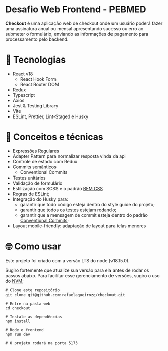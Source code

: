 # Desafio Web Frontend - PEBMED

**Checkout** é uma aplicação web de checkout onde um usuário poderá fazer uma assinatura anual ou mensal apresentando sucesso ou erro ao submeter o formulário, enviando as informações de pagamento para processamento pelo backend.

# 🚀 Tecnologias

- React v18
  - React Hook Form
  - React Router DOM
- Redux
- Typescript
- Axios
- Jest & Testing Library
- Vite
- ESLint, Prettier, Lint-Staged e Husky

# 📑 Conceitos e técnicas

- Expressões Regulares
- Adapter Pattern para normalizar resposta vinda da api
- Controle de estado com Redux
- Commits semânticos
  - Conventional Commits
- Testes unitários
- Validação de formulário
- Estilização com SCSS e o padrão [BEM CSS](https://getbem.com/introduction/)
- Regras de ESLint;
- Integração do Husky para:
  - garantir que todo código esteja dentro do style guide do projeto;
  - garantir que todos os testes estejam rodando;
  - garantir que a mensagem de commit esteja dentro do padrão [Conventional Commits](https://www.conventionalcommits.org/en/v1.0.0/);
- Layout mobile-friendly: adaptação de layout para telas menores

# 🤓 Como usar

Este projeto foi criado com a versão LTS do node (v18.15.0).

Sugiro fortemente que atualize sua versão para ela antes de rodar os passos abaixo. Para facilitar esse gerenciamento de versões, sugiro o uso do [NVM](https://github.com/nvm-sh/nvm);

```
# Clone este repositório
git clone git@github.com:rafaelaqueirozg/checkout.git

# Entre na pasta web
cd checkout

# Instale as dependências
npm install

# Rode o frontend
npm run dev

# O projeto rodará na porta 5173
```
